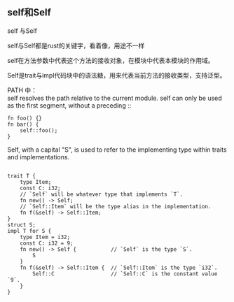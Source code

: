 ## self和Self
self 与Self

self与Self都是rust的关键字，看着像，用途不一样

self在方法参数中代表这个方法的接收对象，在模块中代表本模块的作用域。

Self是trait与impl代码块中的语法糖，用来代表当前方法的接收类型，支持泛型。




PATH 中：   
self resolves the path relative to the current module. self can only be used as the first segment, without a preceding ::   
```
fn foo() {}
fn bar() {
    self::foo();
}
```

Self, with a capital "S", is used to refer to the implementing type within traits and implementations.     
```

trait T {
    type Item;
    const C: i32;
    // `Self` will be whatever type that implements `T`.
    fn new() -> Self;
    // `Self::Item` will be the type alias in the implementation.
    fn f(&self) -> Self::Item;
}
struct S;
impl T for S {
    type Item = i32;
    const C: i32 = 9;
    fn new() -> Self {           // `Self` is the type `S`.
        S
    }
    fn f(&self) -> Self::Item {  // `Self::Item` is the type `i32`.
        Self::C                  // `Self::C` is the constant value `9`.
    }
}
```

